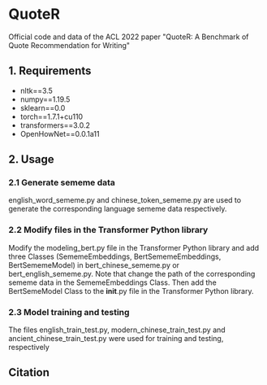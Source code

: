 # QuoteR
Official code and data of the ACL 2022 paper "QuoteR: A Benchmark of Quote Recommendation for Writing"

## 1. Requirements

* nltk==3.5
* numpy==1.19.5
* sklearn==0.0
* torch==1.7.1+cu110
* transformers==3.0.2
* OpenHowNet==0.0.1a11

## 2. Usage

###  2.1 Generate sememe data

english_word_sememe.py and chinese_token_sememe.py are used to generate the corresponding language sememe data respectively.

### 2.2  Modify files in the Transformer Python library

Modify the modeling_bert.py file in the Transformer Python library and add three Classes (SememeEmbeddings, BertSememeEmbeddings, BertSememeModel) in bert_chinese_sememe.py or bert_english_sememe.py. Note that change the path of the corresponding sememe data in the SememeEmbeddings Class. Then add the BertSemeModel Class to the __init__.py file in the Transformer Python library.

### 2.3  Model training and testing

The files english_train_test.py, modern_chinese_train_test.py and ancient_chinese_train_test.py were used for training and testing, respectively

## Citation
